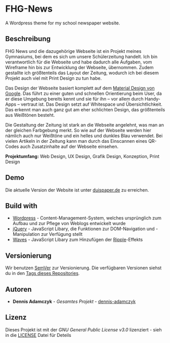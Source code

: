 # FHG-News
A Wordpress theme for my school newspaper website.

## Beschreibung
FHG News und die dazugehörige Webseite ist ein Projekt meines Gymnasiums, bei dem es sich um unsere Schülerzeitung handelt. Ich bin verantwortlich für die Webseite und habe dadurch alle Aufgaben, vom Wireframe hin bis zur Entwicklung der Webseite, übernommen. Zudem gestallte ich größtenteils das Layout der Zeitung, wodurch ich bei diesem Projekt auch viel mit Print Design zu tun habe.

Das Design der Webseite basiert komplett auf dem [Material Design von Google](https://material.io). Das führt zu einer guten und schnellen Orientierung beim User, da er diese Umgebung bereits kennt und sie für ihn – vor allem durch Handy-Apps – vertraut ist. Das Design setzt auf Whitespace und Übersichtlichkeit. Das erkennt man auch ganz gut am eher schlichten Design, das größtenteils aus Weißtönen besteht.

Die Gestaltung der Zeitung ist stark an die Webseite angelehnt, was man an der gleichen Farbgebung merkt. So wie auf der Webseite werden hier nämlich auch nur Weißtöne und ein helles und dunkles Blau verwendet. Bei vielen Artikeln in der Zeitung kann man durch das Einscannen eines QR-Codes auch Zusatzinhalte auf der Webseite einsehen.

**Projektumfang:** Web Design, UX Design, Grafik Design, Konzeption, Print Design

## Demo
Die aktuelle Version der Website ist unter [duispaper.de](https://duispaper.de) zu erreichen.

## Build with
* [Wordpress](https://de.wordpress.org) - Content-Management-System, welches ursprünglich zum Aufbau und zur Pflege von Weblogs entwickelt wurde
* [jQuery](https://jquery.com) - JavaScript Libary, die Funktionen zur DOM-Navigation und -Manipulation zur Verfügung stellt
* [Waves](http://fian.my.id/Waves/) - JavaScript Libary zum Hinzufügen der [Ripple](https://material.io/design/motion/understanding-motion.html)-Effekts

## Versionierung
Wir benutzen [SemVer](https://semver.org/) zur Versionierung. Die verfügbaren Versionen siehst du in den [Tags dieses Repositories](https://github.com/dennis-adamczyk/FHG9A/tags).

## Autoren
* **Dennis Adamczyk** - *Gesamtes Projekt* - [dennis-adamczyk](https://github.com/dennis-adamczyk)

## Lizenz
Dieses Projekt ist mit der *GNU General Public License v3.0* lizenziert - sieh in die [LICENSE](LICENSE) Datei für Deteils
